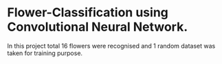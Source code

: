 # Flower-Classification using Convolutional Neural Network.
In this project total 16 flowers were recognised and 1 random dataset was taken for training purpose.
